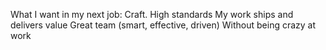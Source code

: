 What I want in my next job:
Craft. High standards
My work ships and delivers value
Great team (smart, effective, driven)
Without being crazy at work